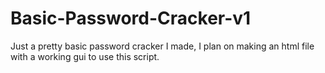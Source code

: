 # Basic-Password-Cracker-v1
Just a pretty basic password cracker I made, I plan on making an html file with a working gui to use this script.
